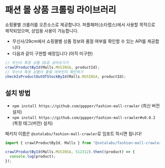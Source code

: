 # 패션 몰 상품 크롤링 라이브러리

쇼핑몰별 크롤러를 오픈소스로 제공합니다.
퍼플패퍼(소타랩스)에서 사용할 목적으로 제작되었으며, 상업용 사용이 가능합니다.

- 무신사/29cm에서 쇼핑몰별 상품 정보와 품절 여부를 확인할 수 있는 API를 제공합니다
- 다음과 같이 구현할 예정입니다 (아직 미구현)

```typescript
// 무신사 특정 상품 ID로 긁어오기기
crawlProductById(Malls.MUSINSA, productId);
// 무신사 특정 상품이 품절 여부인지 확인하기
checkIsProductOutOfStockById(Malls.MUSINSA, productId);
```

## 설치 방법

- `npm install https://github.com/pppper/fashion-mall-crawler` (최신 버전 설치)
- `npm install https://github.com/pppper/fashion-mall-crawler#v0.0.2` (특정 태그(버전) 설치)

패키지 이름은 `@sotalabs/fashion-mall-crawler`로 임포트 하시면 됩니다!

```ts
import { crawlProductById, Malls } from "@sotalabs/fashion-mall-crawler";

crawlProductById(Malls.MUSINSA, 512312).then((product) => {
  console.log(product);
});
```
